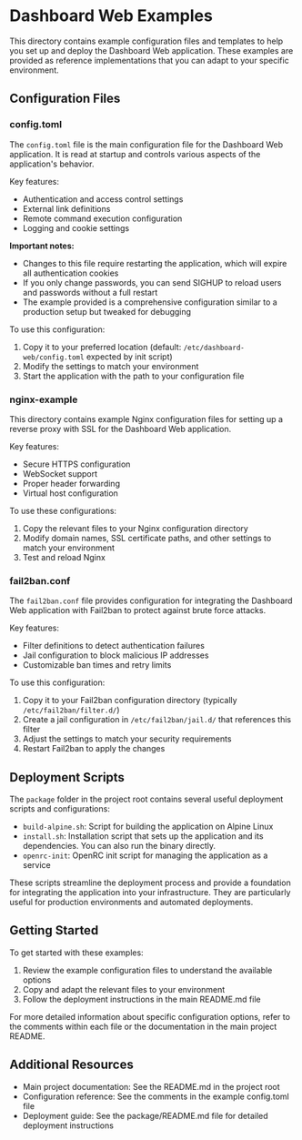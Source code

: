 # Dashboard Web Examples

This directory contains example configuration files and templates to help you set up and deploy the Dashboard Web application. These examples are provided as reference implementations that you can adapt to your specific environment.

## Configuration Files

### config.toml

The `config.toml` file is the main configuration file for the Dashboard Web application. It is read at startup and controls various aspects of the application's behavior.

Key features:
- Authentication and access control settings
- External link definitions
- Remote command execution configuration
- Logging and cookie settings

**Important notes:**
- Changes to this file require restarting the application, which will expire all authentication cookies
- If you only change passwords, you can send SIGHUP to reload users and passwords without a full restart
- The example provided is a comprehensive configuration similar to a production setup but tweaked for debugging

To use this configuration:
1. Copy it to your preferred location (default: `/etc/dashboard-web/config.toml` expected by init script)
2. Modify the settings to match your environment
3. Start the application with the path to your configuration file

### nginx-example

This directory contains example Nginx configuration files for setting up a reverse proxy with SSL for the Dashboard Web application.

Key features:
- Secure HTTPS configuration
- WebSocket support
- Proper header forwarding
- Virtual host configuration

To use these configurations:
1. Copy the relevant files to your Nginx configuration directory
2. Modify domain names, SSL certificate paths, and other settings to match your environment
3. Test and reload Nginx

### fail2ban.conf

The `fail2ban.conf` file provides configuration for integrating the Dashboard Web application with Fail2ban to protect against brute force attacks.

Key features:
- Filter definitions to detect authentication failures
- Jail configuration to block malicious IP addresses
- Customizable ban times and retry limits

To use this configuration:
1. Copy it to your Fail2ban configuration directory (typically `/etc/fail2ban/filter.d/`)
2. Create a jail configuration in `/etc/fail2ban/jail.d/` that references this filter
3. Adjust the settings to match your security requirements
4. Restart Fail2ban to apply the changes

## Deployment Scripts

The `package` folder in the project root contains several useful deployment scripts and configurations:

- `build-alpine.sh`: Script for building the application on Alpine Linux
- `install.sh`: Installation script that sets up the application and its dependencies. You can also run the binary directly.
- `openrc-init`: OpenRC init script for managing the application as a service

These scripts streamline the deployment process and provide a foundation for integrating the application into your infrastructure. They are particularly useful for production environments and automated deployments.

## Getting Started

To get started with these examples:

1. Review the example configuration files to understand the available options
2. Copy and adapt the relevant files to your environment
3. Follow the deployment instructions in the main README.md file

For more detailed information about specific configuration options, refer to the comments within each file or the documentation in the main project README.

## Additional Resources

- Main project documentation: See the README.md in the project root
- Configuration reference: See the comments in the example config.toml file
- Deployment guide: See the package/README.md file for detailed deployment instructions